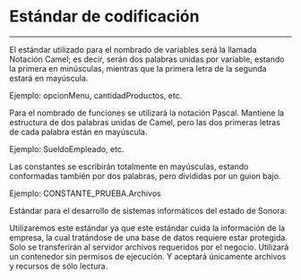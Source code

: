 # Estándar de codificación
__________________________________________________________________________________________________________________________________________________________________________
El estándar utilizado para el nombrado de variables será la llamada Notación Camel; es decir, serán dos palabras unidas por variable, estando la primera en minúsculas, mientras que la primera letra de la segunda estará en mayúscula. 

Ejemplo: opcionMenu, cantidadProductos, etc. 

Para el nombrado de funciones se utilizará la notación Pascal. Mantiene la estructura de dos palabras unidas de Camel, pero las dos primeras letras de cada palabra están en mayúscula. 

Ejemplo: SueldoEmpleado, etc. 

Las constantes se escribirán totalmente en mayúsculas, estando conformadas también por dos palabras, pero divididas por un guion bajo. 

Ejemplo: CONSTANTE_PRUEBA.Archivos 

 

Estándar para el desarrollo de sistemas informáticos del estado de Sonora: 

 

Utilizaremos este estándar ya que este estándar cuida la información de la empresa, la cual tratándose de una base de datos requiere estar protegida. Solo se transferirán al servidor archivos requeridos por el negocio. Utilizará un contenedor sin permisos de ejecución. Y aceptará únicamente archivos y recursos de sólo lectura.









